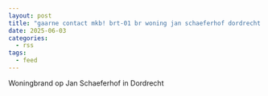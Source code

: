 ```yaml
---
layout: post
title: "gaarne contact mkb! brt-01 br woning jan schaeferhof dordrecht 189488"
date: 2025-06-03
categories: 
  - rss
tags: 
  - feed
---
```


Woningbrand op Jan Schaeferhof in Dordrecht
